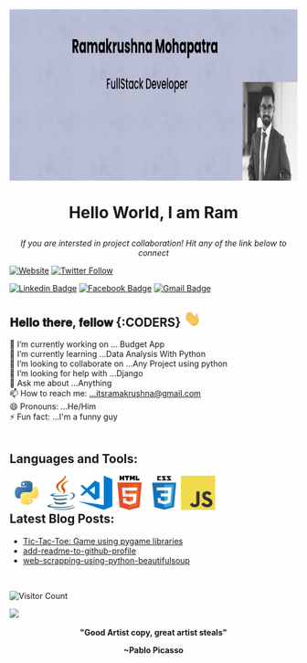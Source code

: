 <!-- ![cover image](https://github.com/Ramakm/Ramakm/blob/master/image/Cover-gif.gif) -->
<img align="center" height="300px" src="https://github.com/Ramakm/Ramakm/blob/master/image/Header.jpg" />

  <b><h1><p align ="center"> Hello World, I am Ram </p></h1></b>

<p align="center">
  <i> If you are intersted in project collaboration! Hit any of the link below to connect</i>
  
  [![Website](https://img.shields.io/website?label=ramakm.github.io&style=for-the-badge&url=https%3A%2F%2Framakm.github.io)](https://ramakm.github.io)
  [![Twitter Follow](https://img.shields.io/twitter/follow/hey_rama_?color=1DA1F2&logo=twitter&style=for-the-badge)](https://twitter.com/hey_rama_)

  
   [![Linkedin Badge](https://img.shields.io/badge/-Linkedin-blue?style=flat-square&logo=Linkedin&logoColor=white&link=https://www.linkedin.com/in/ramakrushna-mohapatra-433567a4/)](https://www.linkedin.com/in/ramakrushna-mohapatra-433567a4/) 
   [![Facebook Badge](https://img.shields.io/badge/-Facebook-036be4?style=flat-square&logo=Facebook&logoColor=white&link=https://www.facebook.com/ramakrushna8594)](https://www.facebook.com/ramakrushna8594)
   [![Gmail Badge](https://img.shields.io/badge/-Gmail-c14438?style=flat-square&logo=Gmail&logoColor=white&link=mailto:itsramakrushna@gmail.com)](mailto:itsramakrushna@gmail.com)
  </p>
 

<!--  <img align="right" height="270px" alt="GIF" src="https://i.pinimg.com/originals/e4/26/70/e426702edf874b181aced1e2fa5c6cde.gif" /> -->

<h2> 𝐇𝐞𝐥𝐥𝐨 𝐭𝐡𝐞𝐫𝐞, 𝐟𝐞𝐥𝐥𝐨𝐰 {:CODERS} <img src="https://raw.githubusercontent.com/ABSphreak/ABSphreak/master/gifs/Hi.gif" width="30px"></h2>
<!-- Namaste 🙏 -->


🔭 I’m currently working on ... Budget App<br>
🌱 I’m currently learning ...Data Analysis With Python<br>
👯 I’m looking to collaborate on ...Any Project using python<br>
🤔 I’m looking for help with ...Django<br>
💬 Ask me about ...Anything<br>
📫 How to reach me: ...itsramakrushna@gmail.com<br>
😄 Pronouns: ...He/Him<br>
⚡ Fun fact: ...I'm a funny guy
<br />
<br>
<b><h2>Languages and Tools: </h2></b>

<img align="left" alt="Python" width="60px" src="https://raw.githubusercontent.com/github/explore/80688e429a7d4ef2fca1e82350fe8e3517d3494d/topics/python/python.png" />
<img align="left" alt="Java" width="60px" src="https://raw.githubusercontent.com/github/explore/80688e429a7d4ef2fca1e82350fe8e3517d3494d/topics/java/java.png" />
<img align="left" alt="Visual Studio Code" width="60px" src="https://raw.githubusercontent.com/github/explore/80688e429a7d4ef2fca1e82350fe8e3517d3494d/topics/visual-studio-code/visual-studio-code.png" />
<img align="left" alt="HTML5" width="60px" src="https://raw.githubusercontent.com/github/explore/80688e429a7d4ef2fca1e82350fe8e3517d3494d/topics/html/html.png" />
<img align="left" alt="CSS3" width="60px" src="https://raw.githubusercontent.com/github/explore/80688e429a7d4ef2fca1e82350fe8e3517d3494d/topics/css/css.png" />
<img align="left" alt="JavaScript" width="60px" src="https://raw.githubusercontent.com/github/explore/80688e429a7d4ef2fca1e82350fe8e3517d3494d/topics/javascript/javascript.png" />


</br>
<br>

<b><h2>Latest Blog Posts:</h2></b>

<!-- BLOG-POST-LIST:START -->
- [Tic-Tac-Toe: Game using pygame libraries](https://dev.to/ramakm/a-simple-python-tic-tac-toe-game-using-pygame-1l8b)
- [add-readme-to-github-profile](https://dev.to/ramakm/add-readme-to-github-profile-1nn0)
- [web-scrapping-using-python-beautifulsoup](https://dev.to/ramakm/web-scrapping-using-python-beautifulsoup-3kk2)



</br>

![Visitor Count](https://profile-counter.glitch.me/{Ramakm}/count.svg)

<p align="left"><img width="50%" src="https://github-readme-stats.vercel.app/api?username=Ramakm&show_icons=true" /></p>

 
<p align = "center"><b>"Good Artist copy, great artist steals"</b></p>
<p align = "center"><b>~Pablo Picasso</b></p>
